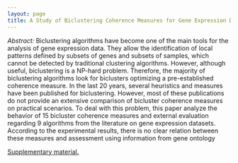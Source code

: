 ```yaml
---
layout: page
title: A Study of Biclustering Coherence Measures for Gene Expression Data
---
```


*Abstract:* Biclustering algorithms have become one of the main tools for the analysis of gene expression data.
They allow the identification of local patterns defined by subsets of genes and subsets of samples, which cannot
be detected by traditional clustering algorithms. However, although useful, biclustering is a NP-hard problem.
Therefore, the majority of biclustering algorithms look for biclusters optimizing a pre-established coherence
measure. In the last 20 years, several heuristics and measures have been published for biclustering. However,
most of these publications do not provide an extensive comparison of bicluster coherence measures on practical
scenarios. To deal with this problem, this paper analyze the behavior of 15 bicluster coherence measures and
external evaluation regarding 9 algorithms from the literature on gene expression datasets. According to the
experimental results, there is no clear relation between these measures and assessment using information from
gene ontology

[Supplementary material.](Bracis_2018_suppl.pdf)
